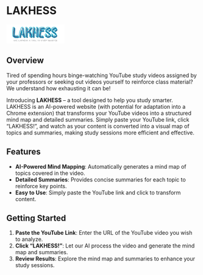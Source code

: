 # LAKHESS
<img src="./frontend/public/assets/logo.png" alt="SoliFood log" style="height: 50px">

## Overview

Tired of spending hours binge-watching YouTube study videos assigned by your professors or seeking out videos yourself to reinforce class material? We understand how exhausting it can be!

Introducing **LAKHESS** – a tool designed to help you study smarter. LAKHESS is an AI-powered website (with potential for adaptation into a Chrome extension) that transforms your YouTube videos into a structured mind map and detailed summaries. Simply paste your YouTube link, click “LAKHESS!”, and watch as your content is converted into a visual map of topics and summaries, making study sessions more efficient and effective.

## Features

- **AI-Powered Mind Mapping**: Automatically generates a mind map of topics covered in the video.
- **Detailed Summaries**: Provides concise summaries for each topic to reinforce key points.
- **Easy to Use**: Simply paste the YouTube link and click to transform content.

## Getting Started

1. **Paste the YouTube Link**: Enter the URL of the YouTube video you wish to analyze.
2. **Click “LAKHESS!”**: Let our AI process the video and generate the mind map and summaries.
3. **Review Results**: Explore the mind map and summaries to enhance your study sessions.

